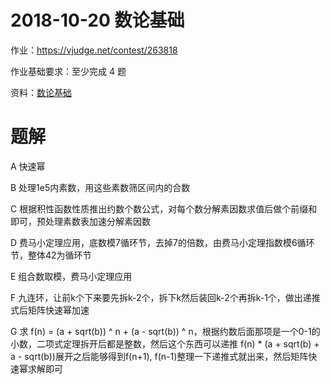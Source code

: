 # 2018-10-20 数论基础

作业：https://vjudge.net/contest/263818

作业基础要求：至少完成 4 题  

资料：[数论基础](https://nedchu.github.io/sng-wiki/2018/10/12/number-theory/)

# 题解

A 快速幂

B 处理1e5内素数，用这些素数筛区间内的合数

C 根据积性函数性质推出约数个数公式，对每个数分解素因数求值后做个前缀和即可，预处理素数表加速分解素因数

D 费马小定理应用，底数模7循环节，去掉7的倍数，由费马小定理指数模6循环节，整体42为循环节

E 组合数取模，费马小定理应用

F 九连环，让前k个下来要先拆k-2个，拆下k然后装回k-2个再拆k-1个，做出递推式后矩阵快速幂加速

G 求 f(n) = (a + sqrt(b)) ^ n + (a - sqrt(b)) ^ n，根据约数后面那项是一个0-1的小数，二项式定理拆开后都是整数，然后这个东西可以递推 f(n) * (a + sqrt(b) + a - sqrt(b))展开之后能够得到f(n+1), f(n-1)整理一下递推式就出来，然后矩阵快速幂求解即可